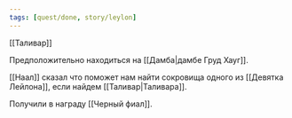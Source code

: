 ```yaml
---
tags: [quest/done, story/leylon]
---
```


[[Таливар]]

Предположительно находиться на [[Дамба|дамбе Груд Хауг]].

[[Наал]] сказал что поможет нам найти сокровища одного из [[Девятка Лейлона]], если найдем [[Таливар|Таливара]].

Получили в награду [[Черный фиал]].
